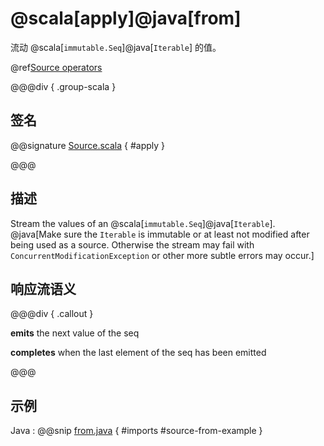 # @scala[apply]@java[from]

流动 @scala[`immutable.Seq`]@java[`Iterable`] 的值。

@ref[Source operators](../index.md#source-operators)


@@@div { .group-scala }

## 签名

@@signature [Source.scala](/akka-stream/src/main/scala/akka/stream/scaladsl/Source.scala) { #apply }

@@@

## 描述

Stream the values of an @scala[`immutable.Seq`]@java[`Iterable`]. @java[Make sure the `Iterable` is immutable or at least not modified after being used
as a source. Otherwise the stream may fail with `ConcurrentModificationException` or other more subtle errors may occur.]

## 响应流语义

@@@div { .callout }

**emits** the next value of the seq

**completes** when the last element of the seq has been emitted

@@@


## 示例

Java
:  @@snip [from.java](/akka-docs/src/test/java/jdocs/stream/operators/SourceDocExamples.java) { #imports #source-from-example }
